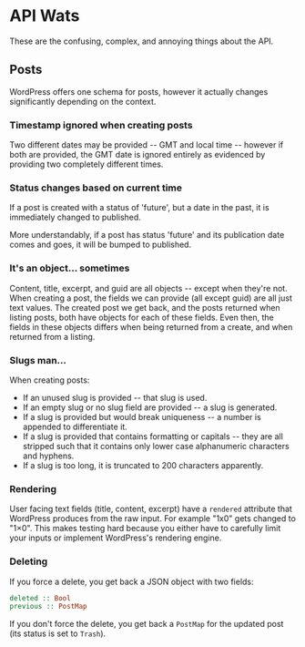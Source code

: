 # API Wats

These are the confusing, complex, and annoying things about the API.

## Posts

WordPress offers one schema for posts, however it actually changes significantly depending on the
context.

### Timestamp ignored when creating posts

Two different dates may be provided -- GMT and local time -- however if both are provided, the GMT
date is ignored entirely as evidenced by providing two completely different times.

### Status changes based on current time

If a post is created with a status of 'future', but a date in the past, it is immediately changed to
published.

More understandably, if a post has status 'future' and its publication date comes and goes, it will
be bumped to published.

### It's an object... sometimes

Content, title, excerpt, and guid are all objects -- except when they're not. When creating a post,
the fields we can provide (all except guid) are all just text values. The created post we get back,
and the posts returned when listing posts, both have objects for each of these fields. Even then,
the fields in these objects differs when being returned from a create, and when returned from a
listing.

### Slugs man...

When creating posts:

* If an unused slug is provided -- that slug is used.
* If an empty slug or no slug field are provided -- a slug is generated.
* If a slug is provided but would break uniqueness -- a number is appended to differentiate it.
* If a slug is provided that contains formatting or capitals -- they are all stripped such that it
  contains only lower case alphanumeric characters and hyphens.
* If a slug is too long, it is truncated to 200 characters apparently.

### Rendering

User facing text fields (title, content, excerpt) have a `rendered` attribute that WordPress
produces from the raw input. For example "1x0" gets changed to "1&times;0". This makes testing hard
because you either have to carefully limit your inputs or implement WordPress's rendering engine.

### Deleting

If you force a delete, you get back a JSON object with two fields:

```haskell
deleted :: Bool
previous :: PostMap
```

If you don't force the delete, you get back a `PostMap` for the updated post (its status is set to
`Trash`).
